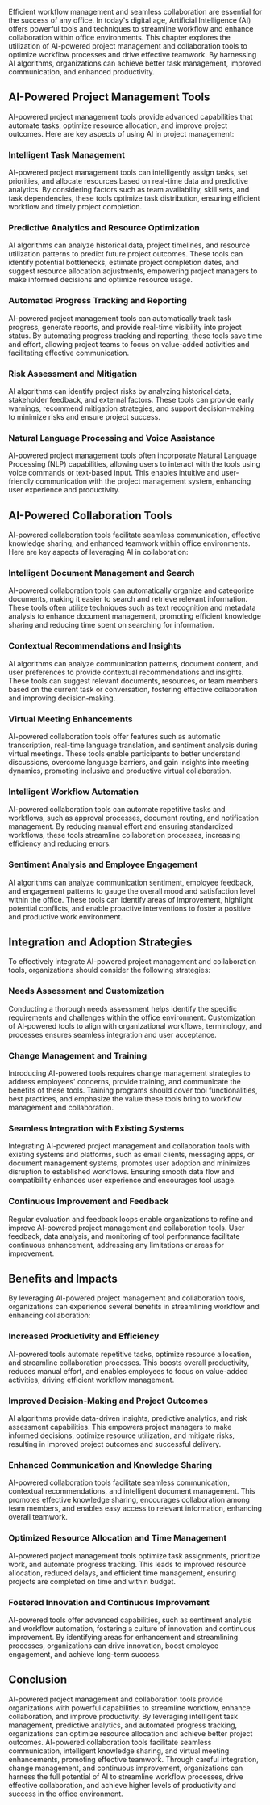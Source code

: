 
Efficient workflow management and seamless collaboration are essential for the success of any office. In today's digital age, Artificial Intelligence (AI) offers powerful tools and techniques to streamline workflow and enhance collaboration within office environments. This chapter explores the utilization of AI-powered project management and collaboration tools to optimize workflow processes and drive effective teamwork. By harnessing AI algorithms, organizations can achieve better task management, improved communication, and enhanced productivity.

## AI-Powered Project Management Tools

AI-powered project management tools provide advanced capabilities that automate tasks, optimize resource allocation, and improve project outcomes. Here are key aspects of using AI in project management:

### Intelligent Task Management

AI-powered project management tools can intelligently assign tasks, set priorities, and allocate resources based on real-time data and predictive analytics. By considering factors such as team availability, skill sets, and task dependencies, these tools optimize task distribution, ensuring efficient workflow and timely project completion.

### Predictive Analytics and Resource Optimization

AI algorithms can analyze historical data, project timelines, and resource utilization patterns to predict future project outcomes. These tools can identify potential bottlenecks, estimate project completion dates, and suggest resource allocation adjustments, empowering project managers to make informed decisions and optimize resource usage.

### Automated Progress Tracking and Reporting

AI-powered project management tools can automatically track task progress, generate reports, and provide real-time visibility into project status. By automating progress tracking and reporting, these tools save time and effort, allowing project teams to focus on value-added activities and facilitating effective communication.

### Risk Assessment and Mitigation

AI algorithms can identify project risks by analyzing historical data, stakeholder feedback, and external factors. These tools can provide early warnings, recommend mitigation strategies, and support decision-making to minimize risks and ensure project success.

### Natural Language Processing and Voice Assistance

AI-powered project management tools often incorporate Natural Language Processing (NLP) capabilities, allowing users to interact with the tools using voice commands or text-based input. This enables intuitive and user-friendly communication with the project management system, enhancing user experience and productivity.

## AI-Powered Collaboration Tools

AI-powered collaboration tools facilitate seamless communication, effective knowledge sharing, and enhanced teamwork within office environments. Here are key aspects of leveraging AI in collaboration:

### Intelligent Document Management and Search

AI-powered collaboration tools can automatically organize and categorize documents, making it easier to search and retrieve relevant information. These tools often utilize techniques such as text recognition and metadata analysis to enhance document management, promoting efficient knowledge sharing and reducing time spent on searching for information.

### Contextual Recommendations and Insights

AI algorithms can analyze communication patterns, document content, and user preferences to provide contextual recommendations and insights. These tools can suggest relevant documents, resources, or team members based on the current task or conversation, fostering effective collaboration and improving decision-making.

### Virtual Meeting Enhancements

AI-powered collaboration tools offer features such as automatic transcription, real-time language translation, and sentiment analysis during virtual meetings. These tools enable participants to better understand discussions, overcome language barriers, and gain insights into meeting dynamics, promoting inclusive and productive virtual collaboration.

### Intelligent Workflow Automation

AI-powered collaboration tools can automate repetitive tasks and workflows, such as approval processes, document routing, and notification management. By reducing manual effort and ensuring standardized workflows, these tools streamline collaboration processes, increasing efficiency and reducing errors.

### Sentiment Analysis and Employee Engagement

AI algorithms can analyze communication sentiment, employee feedback, and engagement patterns to gauge the overall mood and satisfaction level within the office. These tools can identify areas of improvement, highlight potential conflicts, and enable proactive interventions to foster a positive and productive work environment.

## Integration and Adoption Strategies

To effectively integrate AI-powered project management and collaboration tools, organizations should consider the following strategies:

### Needs Assessment and Customization

Conducting a thorough needs assessment helps identify the specific requirements and challenges within the office environment. Customization of AI-powered tools to align with organizational workflows, terminology, and processes ensures seamless integration and user acceptance.

### Change Management and Training

Introducing AI-powered tools requires change management strategies to address employees' concerns, provide training, and communicate the benefits of these tools. Training programs should cover tool functionalities, best practices, and emphasize the value these tools bring to workflow management and collaboration.

### Seamless Integration with Existing Systems

Integrating AI-powered project management and collaboration tools with existing systems and platforms, such as email clients, messaging apps, or document management systems, promotes user adoption and minimizes disruption to established workflows. Ensuring smooth data flow and compatibility enhances user experience and encourages tool usage.

### Continuous Improvement and Feedback

Regular evaluation and feedback loops enable organizations to refine and improve AI-powered project management and collaboration tools. User feedback, data analysis, and monitoring of tool performance facilitate continuous enhancement, addressing any limitations or areas for improvement.

## Benefits and Impacts

By leveraging AI-powered project management and collaboration tools, organizations can experience several benefits in streamlining workflow and enhancing collaboration:

### Increased Productivity and Efficiency

AI-powered tools automate repetitive tasks, optimize resource allocation, and streamline collaboration processes. This boosts overall productivity, reduces manual effort, and enables employees to focus on value-added activities, driving efficient workflow management.

### Improved Decision-Making and Project Outcomes

AI algorithms provide data-driven insights, predictive analytics, and risk assessment capabilities. This empowers project managers to make informed decisions, optimize resource utilization, and mitigate risks, resulting in improved project outcomes and successful delivery.

### Enhanced Communication and Knowledge Sharing

AI-powered collaboration tools facilitate seamless communication, contextual recommendations, and intelligent document management. This promotes effective knowledge sharing, encourages collaboration among team members, and enables easy access to relevant information, enhancing overall teamwork.

### Optimized Resource Allocation and Time Management

AI-powered project management tools optimize task assignments, prioritize work, and automate progress tracking. This leads to improved resource allocation, reduced delays, and efficient time management, ensuring projects are completed on time and within budget.

### Fostered Innovation and Continuous Improvement

AI-powered tools offer advanced capabilities, such as sentiment analysis and workflow automation, fostering a culture of innovation and continuous improvement. By identifying areas for enhancement and streamlining processes, organizations can drive innovation, boost employee engagement, and achieve long-term success.

## Conclusion

AI-powered project management and collaboration tools provide organizations with powerful capabilities to streamline workflow, enhance collaboration, and improve productivity. By leveraging intelligent task management, predictive analytics, and automated progress tracking, organizations can optimize resource allocation and achieve better project outcomes. AI-powered collaboration tools facilitate seamless communication, intelligent knowledge sharing, and virtual meeting enhancements, promoting effective teamwork. Through careful integration, change management, and continuous improvement, organizations can harness the full potential of AI to streamline workflow processes, drive effective collaboration, and achieve higher levels of productivity and success in the office environment.
